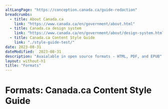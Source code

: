 ```yaml
---
altLangPage: "https://conception.canada.ca/guide-redaction"
breadcrumbs:
  - title: About Canada.ca
    link: "https://www.canada.ca/en/government/about.html"
  - title: Canada.ca design system
    link: "https://www.canada.ca/en/government/about/design-system.html"
  - title: Canada.ca Content Style Guide
    link: "./style-guide-test/"    
date: 2023-08-31
dateModified:  2023-08-31
description: "Avaialable in open source formats - HTML, PDF, and EPUB"
layout: without-h1
title: "Formats"
---
```

<h1 property="name" id="wb-cont" dir="ltr"><span class="stacked"><span>Formats</span>: <span>Canada.ca Content Style Guide</span></span></h1>
